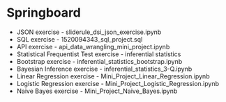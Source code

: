 # Springboard
* JSON exercise - sliderule_dsi_json_exercise.ipynb
* SQL exercise - 1520094343_sql_project.sql
* API exercise - api_data_wrangling_mini_project.ipynb
* Statistical Frequentist Test exercise - inferential statistics
* Bootstrap exercise - inferential_statistics_bootstrap.ipynb
* Bayesian Inference exercise - inferential_statistics_3-Q.ipynb
* Linear Regression exercise - Mini_Project_Linear_Regression.ipynb
* Logistic Regression exercise - Mini_Project_Logistic_Regression.ipynb
* Naive Bayes exercise - Mini_Project_Naive_Bayes.ipynb
